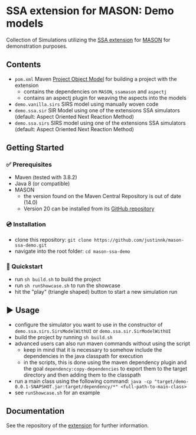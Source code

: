# SSA extension for MASON: Demo models

Collection of Simulations utilizing the [SSA extension](https://github.com/justinnk/mason-ssa) for [MASON](https://cs.gmu.edu/~eclab/projects/mason/) for demonstration purposes.

## Contents

- `pom.xml` Maven [Project Object Model](https://maven.apache.org/guides/introduction/introduction-to-the-pom.html) for building a project with the extension
    - contains the dependencies on `MASON`, `ssamason` and `aspectj`
    - contains an aspectj plugin for weaving the aspects into the models
- `demo.vanilla.sirs` SIRS model using manually woven code
- `demo.ssa.sir` SIR Model using one of the extensions SSA simulators (default: Aspect Oriented Next Reaction Method)
- `demo.ssa.sirs` SIRS model using one of the extensions SSA simulators (default: Aspect Oriented Next Reaction Method)

## Getting Started

### :white_check_mark: Prerequisites

- Maven (tested with 3.8.2)
- Java 8 (or compatible)
- MASON
  - the version found on the Maven Central Repository is out of date (14.0)
  - Version 20 can be installed from its [GitHub repository](https://github.com/eclab/mason)

### :cd: Installation

- clone this repository: `git clone https://github.com/justinnk/mason-ssa-demo.git`
- navigate into the root folder: `cd mason-ssa-demo`

### :rocket: Quickstart

- run `sh build.sh` to build the project
- run `sh runShowcase.sh` to run the showcase
- hit the "play" (triangle shaped) button to start a new simulation run

## :arrow_forward: Usage

- configure the simulator you want to use in the constructor of `demo.ssa.sirs.SirsModelWithUI` or `demo.ssa.sir.SirModelWithUI`
- build the project by running `sh build.sh`
- advanced users can also run maven commands without using the script
  - keep in mind that it is necessary to somehow include the dependencies in the java classpath for execution
  - in the scripts, this is done using the maven dependency plugin and the goal `dependency:copy-dependencies` to export them to the target directory and then adding them to the classpath
- run a main class using the following command: `java -cp "target/demo-0.0.1-SNAPSHOT.jar:target/dependency/*" <full-path-to-main-class>`
- see `runShowcase.sh` for an example

## Documentation

See the repository of the [extension](https://github.com/justinnk/mason-ssa) for further information.
